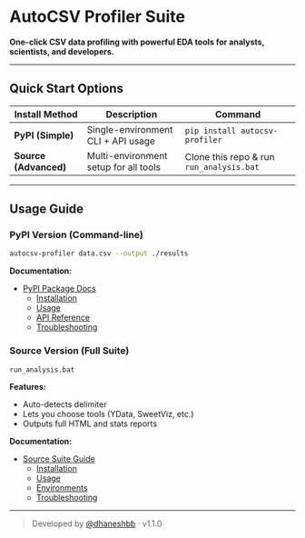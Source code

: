 # AutoCSV Profiler Suite

**One-click CSV data profiling with powerful EDA tools for analysts, scientists, and developers.**

---

## Quick Start Options

| Install Method | Description | Command |
|----------------|-------------|---------|
| **PyPI (Simple)** | Single-environment CLI + API usage | `pip install autocsv-profiler` |
| **Source (Advanced)** | Multi-environment setup for all tools | Clone this repo & run `run_analysis.bat` |

---

## Usage Guide

### PyPI Version (Command-line)

```bash
autocsv-profiler data.csv --output ./results
```

**Documentation:**
- [PyPI Package Docs](docs/PyPI-Package-Docs.md)
  - [Installation](docs/PyPI-Package-Docs.md#installation)
  - [Usage](docs/PyPI-Package-Docs.md#usage)
  - [API Reference](docs/PyPI-Package-Docs.md#api-reference)
  - [Troubleshooting](docs/PyPI-Package-Docs.md#troubleshooting)

### Source Version (Full Suite)

```cmd
run_analysis.bat
```

**Features:**
- Auto-detects delimiter
- Lets you choose tools (YData, SweetViz, etc.)
- Outputs full HTML and stats reports

**Documentation:**
- [Source Suite Guide](docs/Source-Suite-Guide.md)
  - [Installation](docs/Source-Suite-Guide.md#installation)
  - [Usage](docs/Source-Suite-Guide.md#usage)
  - [Environments](docs/Source-Suite-Guide.md#environments)
  - [Troubleshooting](docs/Source-Suite-Guide.md#troubleshooting)

---

> Developed by [@dhaneshbb](https://github.com/dhaneshbb) · v1.1.0
